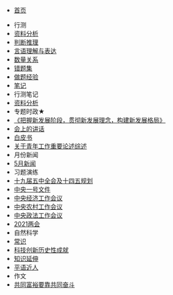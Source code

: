 <!-- 侧边导航栏 -->
* [首页](README)
<!-- 加一个斜杠在是寻找文件夹，不加斜杠是寻找文件 -->
* 行测
* [资料分析](xc/zlfx)
* [判断推理](xc/pdtl)
* [言语理解与表达](xc/yyljybd)
* [数量关系](xc/slgx)
* [错题集](xc/ctj)
* [做题经验](xc/ztjy)
* [笔记](xc/bj)
* 行测笔记
* [资料分析](xcbj/zlfx)
* 专题时政★
* [《把握新发展阶段，贯彻新发展理念，构建新发展格局》](ztsz/bwxfzjdgcxfzlngjxfzgj)
* [会上的讲话](ztsz/hsdjh)
* [白皮书](ztsz/bps)
* [关于青年工作重要论述综述](ztsz/gyqngzzylszs)
* 月份新闻
* [5月新闻](yfxw/5y)
* 习题演练
* [十九届五中全会及十四五规划](xtyl/sjjwzqhjsswgh)
* [中央一号文件](xtyl/zyyhwj)
* [中央经济工作会议](xtyl/zyjjgzhy)
* [中央农村工作会议](xtyl/zyncgzhy)
* [中央政法工作会议](xtyl/zyzfgzhy)
* [2021两会](xtyl/2021lh)
* 自然科学
* [常识](zrkx/)
* [科技创新历史性成就](zrkx/kjcxlsxcj)
* [知识延伸](zrkx/zsys)
* [平语近人](pyjr)
* 作文
* [共同富裕要靠共同奋斗](zw/gtfyykgtfd)